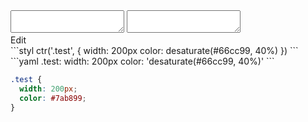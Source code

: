 <div data-size="100" class="code-cont" data-example="desaturate">
    <div class="code">
        <div class="code-wrap">
            <textarea id="stylus"></textarea>
            <textarea id="css"></textarea>
            <div class="edit-code">
                <span>Edit</span>
            </div>
        </div>
    </div>
</div>


<div data-size="100" data-examples="stylus"></div>
```styl
ctr('.test', {
  width: 200px
  color: desaturate(#66cc99, 40%)
})
```

<div data-size="100" data-examples="yaml"></div>
```yaml
.test:
  width: 200px
  color: 'desaturate(#66cc99, 40%)'
```

```css
.test {
  width: 200px;
  color: #7ab899;
}
```
<div class="cf"></div>
